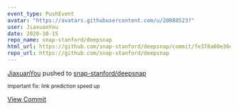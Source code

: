 ```yaml
---
event_type: PushEvent
avatar: "https://avatars.githubusercontent.com/u/20088523?"
user: JiaxuanYou
date: 2020-10-15
repo_name: snap-stanford/deepsnap
html_url: https://github.com/snap-stanford/deepsnap/commit/fe378a60e36d3f7765ddf656312f1a17ae249438
repo_url: https://github.com/snap-stanford/deepsnap
---
```


<a href='https://github.com/JiaxuanYou' target='_blank'>JiaxuanYou</a> pushed to <a href='https://github.com/snap-stanford/deepsnap' target='_blank'>snap-stanford/deepsnap</a>

<small>Important fix: link prediction speed up</small>

<a href='https://github.com/snap-stanford/deepsnap/commit/fe378a60e36d3f7765ddf656312f1a17ae249438' target='_blank'>View Commit</a>
